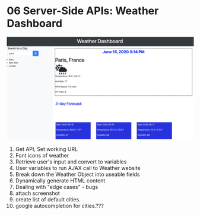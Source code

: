 # 06 Server-Side APIs: Weather Dashboard

![weather dashboard demo](./Assets/Screen-Shot.png)




1. Get API, Set working URL
2. Font icons of weather
3. Retrieve user's input and convert to variables
4. User variables to run AJAX call to Weather website
5. Break down the Weather Object into useable fields
6. Dynamically generate HTML content
7. Dealing with "edge cases" - bugs
8. attach screenshot
9. create list of default cities.
10. google autocompletion for cities.???



